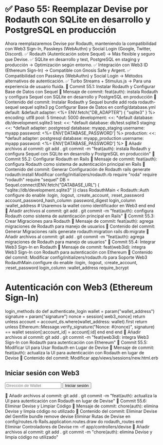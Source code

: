 # ✅ Paso 55: Reemplazar Devise por Rodauth con SQLite en desarrollo y PostgreSQL en producción

Ahora reemplazaremos Devise por Rodauth, manteniendo la compatibilidad con Web3 Sign-In, Passkeys (WebAuthn) y Social Login (Google, Twitter, Discord).
✅ Rodauth (Autenticación sobre Sequel) → Más flexible y seguro que Devise.
✅ SQLite en desarrollo y test, PostgreSQL en staging y producción → Optimización según entorno.
✅ Integración con Web3 ID (Ethereum Sign-In) → Compatible con Gnosis Safe y Argent.
✅ Compatibilidad con Passkeys (WebAuthn) y Social Login → Métodos alternativos de autenticación.
✅ Turbo Streams + Stimulus.js → Para una experiencia de usuario fluida.
📌 Commit 55.1: Instalar Rodauth y Configurar Base de Datos con Sequel
🔹 Mensaje de commit:
feat(auth): instala Rodauth y configura Sequel con SQLite en desarrollo y PostgreSQL en producción
🔹 Contenido del commit:
Instalar Rodauth y Sequel
bundle add roda rodauth-sequel sequel sqlite3 pg
Configurar Base de Datos en config/database.yml
default: &default
  adapter: <%= ENV.fetch("DB_ADAPTER") { "sqlite3" } %>
  encoding: utf8
  pool: 5
  timeout: 5000
development:
  <<: *default
  database: db/development.sqlite3
test:
  <<: *default
  database: db/test.sqlite3
staging:
  <<: *default
  adapter: postgresql
  database: myapp_staging
  username: myapp
  password: <%= ENV['DATABASE_PASSWORD'] %>
production:
  <<: *default
  adapter: postgresql
  database: myapp_production
  username: myapp
  password: <%= ENV['DATABASE_PASSWORD'] %>
🔹 Añadir archivos al commit:
git add .
git commit -m "feat(auth): instala Rodauth y configura Sequel con SQLite en desarrollo y PostgreSQL en producción"
📌 Commit 55.2: Configurar Rodauth en Rails
🔹 Mensaje de commit:
feat(auth): configura Rodauth como sistema de autenticación principal en Rails
🔹 Contenido del commit:
Generar Configuración de Rodauth
rails generate rodauth:install
Modificar config/initializers/rodauth.rb
require "roda"
require "rodauth"
require "sequel"
DB = Sequel.connect(ENV.fetch("DATABASE_URL") { "sqlite://db/development.sqlite3" })
class RodauthMain < Rodauth::Auth
  configure do
    enable :login, :logout, :create_account, :reset_password
    account_password_hash_column :password_digest
    login_column :wallet_address # Usaremos la wallet como identificador en Web3
  end
end
🔹 Añadir archivos al commit:
git add .
git commit -m "feat(auth): configura Rodauth como sistema de autenticación principal en Rails"
📌 Commit 55.3: Crear Migraciones para Rodauth
🔹 Mensaje de commit:
feat(auth): agrega migraciones de Rodauth para manejo de usuarios
🔹 Contenido del commit:
Generar Migraciones
rails generate rodauth:migration
rails db:migrate
🔹 Añadir archivos al commit:
git add .
git commit -m "feat(auth): agrega migraciones de Rodauth para manejo de usuarios"
📌 Commit 55.4: Integrar Web3 Sign-In en Rodauth
🔹 Mensaje de commit:
feat(web3id): integra Web3 Sign-In con Rodauth para autenticación con Ethereum
🔹 Contenido del commit:
Modificar config/initializers/rodauth.rb para Soporte Web3
RodauthMain.configure do
  enable :login, :logout, :create_account, :reset_password
  login_column :wallet_address
  require_bcrypt
  # Autenticación con Web3 (Ethereum Sign-In)
  login_methods do
    def authenticate_login
      wallet = param("wallet_address")
      signature = param("signature")
      nonce = session[:web3_nonce]
      return unless account = account_ds.where(wallet_address: wallet).first
      return unless Ethereum::Message.verify_signature("Nonce: #{nonce}", signature) == wallet
      session[:account_id] = account[:id]
    end
  end
end
🔹 Añadir archivos al commit:
git add .
git commit -m "feat(web3id): integra Web3 Sign-In con Rodauth para autenticación con Ethereum"
📌 Commit 55.5: Modificar UI para Usar Rodauth en Lugar de Devise
🔹 Mensaje de commit:
feat(auth): actualiza la UI para autenticación con Rodauth en lugar de Devise
🔹 Contenido del commit:
Modificar app/views/sessions/new.html.erb
<h2>Iniciar sesión con Web3</h2>
<form action="/login" method="post">
  <input type="text" name="wallet_address" placeholder="Dirección de Wallet" required>
  <input type="hidden" name="signature" id="signature">
  <button type="submit" onclick="signMessage()">Iniciar sesión</button>
</form>
<script>
  async function signMessage() {
    if (window.ethereum) {
      const accounts = await ethereum.request({ method: "eth_requestAccounts" });
      const wallet = accounts[0];
      const nonceResponse = await fetch("/web3_nonce");
      const { nonce } = await nonceResponse.json();
      const signature = await ethereum.request({
        method: "personal_sign",
        params: [nonce, wallet]
      });
      document.getElementById("signature").value = signature;
    } else {
      alert("Por favor instala MetaMask");
    }
  }
</script>
🔹 Añadir archivos al commit:
git add .
git commit -m "feat(auth): actualiza la UI para autenticación con Rodauth en lugar de Devise"
📌 Commit 55.6: Eliminar Devise y Limpiar Código
🔹 Mensaje de commit:
chore(auth): elimina Devise y limpia código no utilizado
🔹 Contenido del commit:
Eliminar Devise del Gemfile
bundle remove devise
Eliminar Rutas de Devise en config/routes.rb
Rails.application.routes.draw do
  rodauth_routes
end
Eliminar Controladores de Devise
rm -rf app/controllers/devise
🔹 Añadir archivos al commit:
git add .
git commit -m "chore(auth): elimina Devise y limpia código no utilizado"
